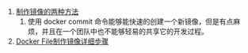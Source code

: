 1. [制作镜像的两种方法](https://blog.csdn.net/kity9420/article/details/75717091)      
    1. 使用 docker commit 命令能够能快速的创建一个新镜像，但是有点麻烦，并且在一个团队中也不能够轻易的共享它的开发过程。    
1. [Docker File制作镜像详细步骤](https://www.cnblogs.com/jsonhc/p/7767669.html)    
